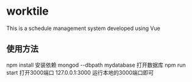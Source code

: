 # worktile
This is a schedule management system developed using Vue
## 使用方法
npm install   安装依赖
mongod --dbpath mydatabase 打开数据库
npm run start 打开3000端口
127.0.0.1:3000 运行本地的3000端口即可
